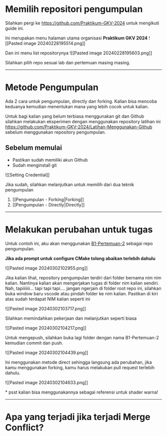 # Memilih repositori pengumpulan

Silahkan pergi ke https://github.com/Praktikum-GKV-2024 untuk mengikuti guide ini.

Ini merupakan menu halaman utama organisasi **Praktikum GKV 2024**
![[Pasted image 20240228195514.png]]


Dan ini menu list repositorynya
![[Pasted image 20240228195603.png]]

Silahkan pilih repo sesuai lab dan pertemuan masing masing.

---

# Metode Pengumpulan
Ada 2 cara untuk pengumpulan, directly dan forking. Kalian bisa mencoba keduanya kemudian menentukan mana yang lebih cocok untuk kalian.

Untuk bagi kalian yang belum terbiasa menggunakan git dan Github silahkan melakukan eksperimen dengan menggunakan repository latihan ini https://github.com/Praktikum-GKV-2024/Latihan-Menggunakan-Github sebelum menggunakan repository pengumpulan.

## Sebelum memulai

- Pastikan sudah memiliki akun Github
- Sudah menginstall git

![[Setting Credential]]

Jika sudah, silahkan melanjutkan untuk memilih dari dua teknik pengumpulan

1. [[Pengumpulan - Forking|Forking]]
2. [[Pengumpulan - Directly|Directly]]

---
# Melakukan perubahan untuk tugas

Untuk contoh ini, aku akan menggunakan [B1-Pertemuan-2](]https://github.com/Praktikum-GKV-2024/B1-Pertemuan-2) sebagai repo pengumpulan.

**Jika ada prompt untuk configure CMake tolong abaikan terlebih dahulu**

![[Pasted image 20240302102955.png]]

Jika kalian lihat, repository pengumpulan terdiri dari folder bernama nim nim kalian. Nantinya kalian akan mengerjakan tugas di folder nim kalian sendiri. Nah, tapiiiiiii... tapi tapi tapi.... jangan ngerjain di folder root repo ini, silahkan buka window baru vscode atau pindah folder ke nim kalian. Pastikan di kiri atas sudah terdapat NIM kalian seperti ini

![[Pasted image 20240302103717.png]]

Silahkan memindahkan pekerjaan dan melanjutkan seperti biasa

![[Pasted image 20240302104217.png]]

Untuk mengepush, silahkan buka lagi folder dengan nama B1-Pertemuan-2 kemudian commit dan push.

![[Pasted image 20240302104439.png]]

Ini menggunakan metode direct sehingga langsung ada perubahan, jika kamu menggunakan forking, kamu harus melakukan pull request terlebih dahulu.

![[Pasted image 20240302104633.png]]

\* psst kalian bisa menggunakannya sebagai referensi untuk shader warna!

---
# Apa yang terjadi jika terjadi Merge Conflict?

